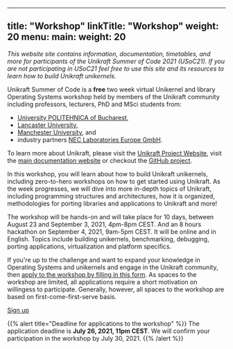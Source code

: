 
---
title: "Workshop"
linkTitle: "Workshop"
weight: 20
menu:
  main:
    weight: 20
---

*This website site contains information, documentation, timetables, and more for
participants of the Unikraft Summer of Code 2021 (USoC21).  If you are not
participating in USoC21 feel free to use this site and its resources to learn
how to build Unikraft unikernels.*

Unikraft Summer of Code is a **free** two week virtual Unikernel and library
Operating Systems workshop held by members of the Unikraft community including
professors, lecturers, PhD and MSci students from:

 * [University POLITEHNICA of Bucharest](http://nets.cs.pub.ro),
 * [Lancaster University](https://net.scc.lancs.ac.uk),
 * [Manchester University](https://www.cs.manchester.ac.uk/research/expertise/advanced-processor-technologies/), and
 * industry partners [NEC Laboratories Europe GmbH](http://sysml.neclab.eu).

To learn more about Unikraft, please visit the [Unikraft Project
Website](https://unikraft.org), visit the [main documentation website](http://docs.unikraft.org) or checkout the [GitHub project](https://github.com/unikraft/unikraft).

In this workshop, you will learn about how to build Unikraft unikernels,
including zero-to-hero workshops on how to get started using Unikraft. As the
week progresses, we will dive into more in-depth topics of Unikraft, including
programming structures and architectures, how it is organized, methodologies for
porting libraries and applications to Unikraft and more!

The workshop will be hands-on and will take place for 10 days, between August 23
and September 3, 2021, 4pm-8pm CEST. And an 8 hours hackathon on September 4,
2021, 9am-5pm CEST. It will be online and in English. Topics include building
unikernels, benchmarking, debugging, porting applications, virtualization and
platform specifics.

If you're up to the challenge and want to expand your knowledge in Operating
Systems and unikernels and engage in the Unikraft community, then [apply to the
workshop by filling in this form](https://bit.ly/USoC21ApplicationForm).  As spaces to the
workshop are limited, all applications require a short motivation on willingess
to participate.  Generally, however, all spaces to the workshop are based on
first-come-first-serve basis.

<a class="btn btn-lg btn-secondary mr-3" href="https://bit.ly/USoC21ApplicationForm">
  Sign up <i class="fas fa-pen ml-2 "></i>
</a>

{{% alert title="Deadline for applications to the workshop" %}}
The application deadline is **July 26, 2021, 11pm CEST**. We will confirm your
participation in the workshop by July 30, 2021.
{{% /alert %}}
